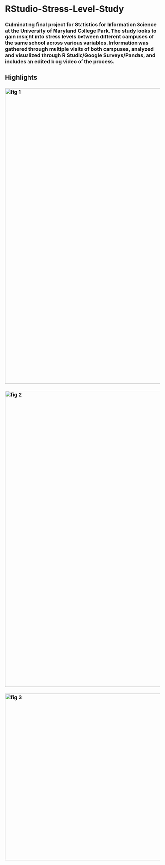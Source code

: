 # RStudio-Stress-Level-Study

### Culminating final project for Statistics for Information Science at the University of Maryland College Park. The study looks to gain insight into stress levels between different campuses of the same school across various variables. Information was gathered through multiple visits of both campuses, analyzed and visualized through R Studio/Google Surveys/Pandas, and includes an edited blog video of the process.

## Highlights
### <img width="960" alt="fig 1" src="https://user-images.githubusercontent.com/51097225/62388695-f9c26a80-b52b-11e9-9af0-b71a173c4af0.png">
### <img width="960" alt="fig 2" src="https://user-images.githubusercontent.com/51097225/62388698-fc24c480-b52b-11e9-8acc-71147d08022f.png">
### <img width="540" alt="fig 3" src="https://user-images.githubusercontent.com/51097225/62388701-fdee8800-b52b-11e9-965e-46f7c647709b.png">

